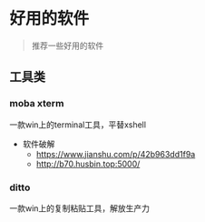 # 好用的软件
> 推荐一些好用的软件

## 工具类

### moba xterm
一款win上的terminal工具，平替xshell

* 软件破解
  * https://www.jianshu.com/p/42b963dd1f9a
  * http://b70.husbin.top:5000/


### ditto
一款win上的复制粘贴工具，解放生产力